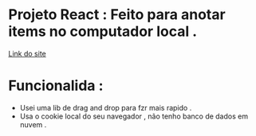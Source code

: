 # Projeto React : Feito para anotar items no computador local .
[Link do site](https://blocodenotasaqui.netlify.app/)
# Funcionalida :
- Usei uma lib de drag and drop para fzr mais rapido .
- Usa o cookie local do seu navegador , não tenho banco de dados em nuvem .
